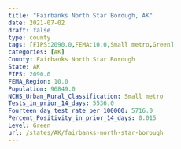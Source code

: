 ```yaml
---
title: "Fairbanks North Star Borough, AK"
date: 2021-07-02
draft: false
type: county
tags: [FIPS:2090.0,FEMA:10.0,Small metro,Green]
categories: [AK]
County: Fairbanks North Star Borough
State: AK
FIPS: 2090.0
FEMA_Region: 10.0
Population: 96849.0
NCHS_Urban_Rural_Classification: Small metro
Tests_in_prior_14_days: 5536.0
Fourteen_day_test_rate_per_100000: 5716.0
Percent_Positivity_in_prior_14_days: 0.015
Level: Green
url: /states/AK/fairbanks-north-star-borough
---
```



